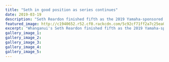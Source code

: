 ```yaml
---
title: "Seth in good position as series continues"
date: 2019-03-19
description: "Seth Reardon finished fifth as the 2019 Yamaha-sponsored NZ Enduro Champs kicked off in the Thames-Coromandel..."
featured_image: http://c1940652.r52.cf0.rackcdn.com/5c92cf71ff2a7c25ea000596/Seth-Reardon-Chron-19.3.19.jpg
excerpt: "Whanganui's Seth Reardon finished fifth as the 2019 Yamaha-sponsored NZ Enduro Championships kicked off in the Thames-Coromandel District."
gallery_image_1: 
gallery_image_2: 
gallery_image_3: 
gallery_image_4: 
gallery_image_5: 
---
```

